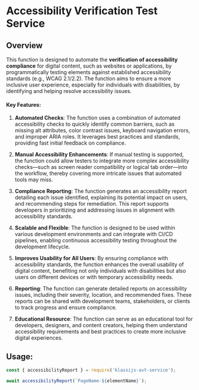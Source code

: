 # Accessibility Verification Test Service

## Overview

This function is designed to automate the **verification of accessibility compliance** for digital content, such as websites or applications, by programmatically testing elements against established accessibility standards (e.g., WCAG 2.1/2.2). The function aims to ensure a more inclusive user experience, especially for individuals with disabilities, by identifying and helping resolve accessibility issues.

#### Key Features:

1. **Automated Checks**: The function uses a combination of automated accessibility checks to quickly identify common barriers, such as missing alt attributes, color contrast issues, keyboard navigation errors, and improper ARIA roles. It leverages best practices and standards, providing fast initial feedback on compliance.

2. **Manual Accessibility Enhancements**: If manual testing is supported, the function could allow testers to integrate more complex accessibility checks—such as screen reader compatibility or logical tab order—into the workflow, thereby covering more intricate issues that automated tools may miss.

3. **Compliance Reporting**: The function generates an accessibility report detailing each issue identified, explaining its potential impact on users, and recommending steps for remediation. This report supports developers in prioritizing and addressing issues in alignment with accessibility standards.

4. **Scalable and Flexible**: The function is designed to be used within various development environments and can integrate with CI/CD pipelines, enabling continuous accessibility testing throughout the development lifecycle.

5. **Improves Usability for All Users**: By ensuring compliance with accessibility standards, the function enhances the overall usability of digital content, benefiting not only individuals with disabilities but also users on different devices or with temporary accessibility needs.

6. **Reporting**: The function can generate detailed reports on accessibility issues, including their severity, location, and recommended fixes. These reports can be shared with development teams, stakeholders, or clients to track progress and ensure compliance.

7. **Educational Resource**: The function can serve as an educational tool for developers, designers, and content creators, helping them understand accessibility requirements and best practices to create more inclusive digital experiences.


## Usage:
```javascript
const { accessibilityReport } = require('klassijs-avt-service');

await accessibilityReport(`PageName-${elementName}`);
```
